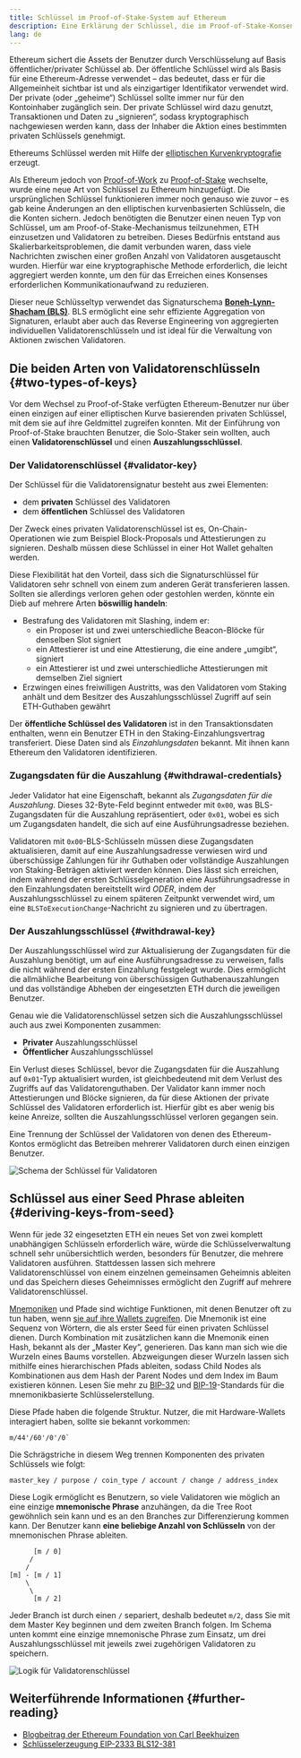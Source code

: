 ```yaml
---
title: Schlüssel im Proof-of-Stake-System auf Ethereum
description: Eine Erklärung der Schlüssel, die im Proof-of-Stake-Konsensmechanismus auf Ethereum verwendet werden
lang: de
---
```


Ethereum sichert die Assets der Benutzer durch Verschlüsselung auf Basis öffentlicher/privater Schlüssel ab. Der öffentliche Schlüssel wird als Basis für eine Ethereum-Adresse verwendet – das bedeutet, dass er für die Allgemeinheit sichtbar ist und als einzigartiger Identifikator verwendet wird. Der private (oder „geheime“) Schlüssel sollte immer nur für den Kontoinhaber zugänglich sein. Der private Schlüssel wird dazu genutzt, Transaktionen und Daten zu „signieren“, sodass kryptographisch nachgewiesen werden kann, dass der Inhaber die Aktion eines bestimmten privaten Schlüssels genehmigt.

Ethereums Schlüssel werden mit Hilfe der [elliptischen Kurvenkryptografie](https://de.wikipedia.org/wiki/Elliptic-curve_cryptography) erzeugt.

Als Ethereum jedoch von [Proof-of-Work](/developers/docs/consensus-mechanisms/pow) zu [Proof-of-Stake](/developers/docs/consensus-mechanisms/pos) wechselte, wurde eine neue Art von Schlüssel zu Ethereum hinzugefügt. Die ursprünglichen Schlüssel funktionieren immer noch genauso wie zuvor – es gab keine Änderungen an den elliptischen kurvenbasierten Schlüsseln, die die Konten sichern. Jedoch benötigten die Benutzer einen neuen Typ von Schlüssel, um am Proof-of-Stake-Mechanismus teilzunehmen, ETH einzusetzen und Validatoren zu betreiben. Dieses Bedürfnis entstand aus Skalierbarkeitsproblemen, die damit verbunden waren, dass viele Nachrichten zwischen einer großen Anzahl von Validatoren ausgetauscht wurden. Hierfür war eine kryptographische Methode erforderlich, die leicht aggregiert werden konnte, um den für das Erreichen eines Konsenses erforderlichen Kommunikationaufwand zu reduzieren.

Dieser neue Schlüsseltyp verwendet das Signaturschema [**Boneh-Lynn-Shacham (BLS)**](https://wikipedia.org/wiki/BLS_digital_signature). BLS ermöglicht eine sehr effiziente Aggregation von Signaturen, erlaubt aber auch das Reverse Engineering von aggregierten individuellen Validatorenschlüsseln und ist ideal für die Verwaltung von Aktionen zwischen Validatoren.

## Die beiden Arten von Validatorenschlüsseln {#two-types-of-keys}

Vor dem Wechsel zu Proof-of-Stake verfügten Ethereum-Benutzer nur über einen einzigen auf einer elliptischen Kurve basierenden privaten Schlüssel, mit dem sie auf ihre Geldmittel zugreifen konnten. Mit der Einführung von Proof-of-Stake brauchten Benutzer, die Solo-Staker sein wollten, auch einen **Validatorenschlüssel** und einen **Auszahlungsschlüssel**.

### Der Validatorenschlüssel {#validator-key}

Der Schlüssel für die Validatorensignatur besteht aus zwei Elementen:

- dem **privaten** Schlüssel des Validatoren
- dem **öffentlichen** Schlüssel des Validatoren

Der Zweck eines privaten Validatorenschlüssel ist es, On-Chain-Operationen wie zum Beispiel Block-Proposals und Attestierungen zu signieren. Deshalb müssen diese Schlüssel in einer Hot Wallet gehalten werden.

Diese Flexibilität hat den Vorteil, dass sich die Signaturschlüssel für Validatoren sehr schnell von einem zum anderen Gerät transferieren lassen. Sollten sie allerdings verloren gehen oder gestohlen werden, könnte ein Dieb auf mehrere Arten **böswillig handeln**:

- Bestrafung des Validatoren mit Slashing, indem er:
  - ein Proposer ist und zwei unterschiedliche Beacon-Blöcke für denselben Slot signiert
  - ein Attestierer ist und eine Attestierung, die eine andere „umgibt“, signiert
  - ein Attestierer ist und zwei unterschiedliche Attestierungen mit demselben Ziel signiert
- Erzwingen eines freiwilligen Austritts, was den Validatoren vom Staking anhält und dem Besitzer des Auszahlungsschlüssel Zugriff auf sein ETH-Guthaben gewährt

Der **öffentliche Schlüssel des Validatoren** ist in den Transaktionsdaten enthalten, wenn ein Benutzer ETH in den Staking-Einzahlungsvertrag transferiert. Diese Daten sind als _Einzahlungsdaten_ bekannt. Mit ihnen kann Ethereum den Validatoren identifizieren.

### Zugangsdaten für die Auszahlung {#withdrawal-credentials}

Jeder Validator hat eine Eigenschaft, bekannt als _Zugangsdaten für die Auszahlung_. Dieses 32-Byte-Feld beginnt entweder mit `0x00`, was BLS-Zugangsdaten für die Auszahlung repräsentiert, oder `0x01`, wobei es sich um Zugangsdaten handelt, die sich auf eine Ausführungsadresse beziehen.

Validatoren mit `0x00`-BLS-Schlüsseln müssen diese Zugangsdaten aktualisieren, damit auf eine Auszahlungsadresse verwiesen wird und überschüssige Zahlungen für ihr Guthaben oder vollständige Auszahlungen von Staking-Beträgen aktiviert werden können. Dies lässt sich erreichen, indem während der ersten Schlüsselgeneration eine Ausführungsadresse in den Einzahlungsdaten bereitstellt wird _ODER_, indem der Auszahlungsschlüssel zu einem späteren Zeitpunkt verwendet wird, um eine `BLSToExecutionChange`-Nachricht zu signieren und zu übertragen.

### Der Auszahlungsschlüssel {#withdrawal-key}

Der Auszahlungsschlüssel wird zur Aktualisierung der Zugangsdaten für die Auszahlung benötigt, um auf eine Ausführungsadresse zu verweisen, falls die nicht während der ersten Einzahlung festgelegt wurde. Dies ermöglicht die allmähliche Bearbeitung von überschüssigen Guthabenauszahlungen und das vollständige Abheben der eingesetzten ETH durch die jeweiligen Benutzer.

Genau wie die Validatorenschlüssel setzen sich die Auszahlungsschlüssel auch aus zwei Komponenten zusammen:

- **Privater** Auszahlungsschlüssel
- **Öffentlicher** Auszahlungsschlüssel

Ein Verlust dieses Schlüssel, bevor die Zugangsdaten für die Auszahlung auf `0x01`-Typ aktualisiert wurden, ist gleichbedeutend mit dem Verlust des Zugriffs auf das Validatorenguthaben. Der Validator kann immer noch Attestierungen und Blöcke signieren, da für diese Aktionen der private Schlüssel des Validatoren erforderlich ist. Hierfür gibt es aber wenig bis keine Anreize, sollten die Auszahlungsschlüssel verloren gegangen sein.

Eine Trennung der Schlüssel der Validatoren von denen des Ethereum-Kontos ermöglicht das Betreiben mehrerer Validatoren durch einen einzigen Benutzer.

![Schema der Schlüssel für Validatoren](validator-key-schematic.png)

## Schlüssel aus einer Seed Phrase ableiten {#deriving-keys-from-seed}

Wenn für jede 32 eingesetzten ETH ein neues Set von zwei komplett unabhängigen Schlüsseln erforderlich wäre, würde die Schlüsselverwaltung schnell sehr unübersichtlich werden, besonders für Benutzer, die mehrere Validatoren ausführen. Stattdessen lassen sich mehrere Validatorenschlüssel von einem einzelnen gemeinsamen Geheimnis ableiten und das Speichern dieses Geheimnisses ermöglicht den Zugriff auf mehrere Validatorenschlüssel.

[Mnemoniken](https://en.bitcoinwiki.org/wiki/Mnemonic_phrase) und Pfade sind wichtige Funktionen, mit denen Benutzer oft zu tun haben, wenn [sie auf ihre Wallets zugreifen](https://ethereum.stackexchange.com/questions/19055/what-is-the-difference-between-m-44-60-0-0-and-m-44-60-0). Die Mnemonik ist eine Sequenz von Wörtern, die als erster Seed für einen privaten Schlüssel dienen. Durch Kombination mit zusätzlichen kann die Mnemonik einen Hash, bekannt als der „Master Key“, generieren. Das kann man sich wie die Wurzeln eines Baums vorstellen. Abzweigungen dieser Wurzeln lassen sich mithilfe eines hierarchischen Pfads ableiten, sodass Child Nodes als Kombinationen aus dem Hash der Parent Nodes und dem Index im Baum existieren können. Lesen Sie mehr zu [BIP-32](https://github.com/bitcoin/bips/blob/master/bip-0032.mediawiki) und [BIP-19](https://github.com/bitcoin/bips/blob/master/bip-0039.mediawiki)-Standards für die mnemonikbasierte Schlüsselerstellung.

Diese Pfade haben die folgende Struktur. Nutzer, die mit Hardware-Wallets interagiert haben, sollte sie bekannt vorkommen:

```
m/44'/60'/0'/0`
```

Die Schrägstriche in diesem Weg trennen Komponenten des privaten Schlüssels wie folgt:

```
master_key / purpose / coin_type / account / change / address_index
```

Diese Logik ermöglicht es Benutzern, so viele Validatoren wie möglich an eine einzige **mnemonische Phrase** anzuhängen, da die Tree Root gewöhnlich sein kann und es an den Branches zur Differenzierung kommen kann. Der Benutzer kann **eine beliebige Anzahl von Schlüsseln** von der mnemonischen Phrase ableiten.

```
      [m / 0]
     /
    /
[m] - [m / 1]
    \
     \
      [m / 2]
```

Jeder Branch ist durch einen `/` separiert, deshalb bedeutet `m/2`, dass Sie mit dem Master Key beginnen und dem zweiten Branch folgen. Im Schema unten kommt eine einzige mnemonische Phrase zum Einsatz, um drei Auszahlungsschlüssel mit jeweils zwei zugehörigen Validatoren zu speichern.

![Logik für Validatorenschlüssel](multiple-keys.png)

## Weiterführende Informationen {#further-reading}

- [Blogbeitrag der Ethereum Foundation von Carl Beekhuizen](https://blog.ethereum.org/2020/05/21/keys/)
- [Schlüsselerzeugung EIP-2333 BLS12-381](https://eips.ethereum.org/EIPS/eip-2333)
